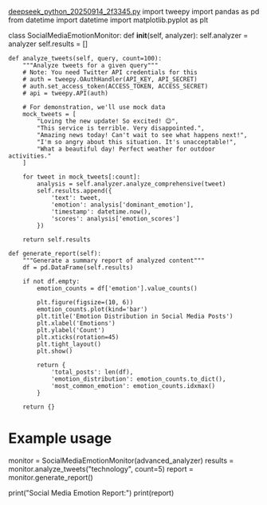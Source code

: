 [deepseek_python_20250914_2f3345.py](https://github.com/user-attachments/files/22324285/deepseek_python_20250914_2f3345.py)
import tweepy
import pandas as pd
from datetime import datetime
import matplotlib.pyplot as plt

class SocialMediaEmotionMonitor:
    def __init__(self, analyzer):
        self.analyzer = analyzer
        self.results = []
    
    def analyze_tweets(self, query, count=100):
        """Analyze tweets for a given query"""
        # Note: You need Twitter API credentials for this
        # auth = tweepy.OAuthHandler(API_KEY, API_SECRET)
        # auth.set_access_token(ACCESS_TOKEN, ACCESS_SECRET)
        # api = tweepy.API(auth)
        
        # For demonstration, we'll use mock data
        mock_tweets = [
            "Loving the new update! So excited! 😊",
            "This service is terrible. Very disappointed.",
            "Amazing news today! Can't wait to see what happens next!",
            "I'm so angry about this situation. It's unacceptable!",
            "What a beautiful day! Perfect weather for outdoor activities."
        ]
        
        for tweet in mock_tweets[:count]:
            analysis = self.analyzer.analyze_comprehensive(tweet)
            self.results.append({
                'text': tweet,
                'emotion': analysis['dominant_emotion'],
                'timestamp': datetime.now(),
                'scores': analysis['emotion_scores']
            })
        
        return self.results
    
    def generate_report(self):
        """Generate a summary report of analyzed content"""
        df = pd.DataFrame(self.results)
        
        if not df.empty:
            emotion_counts = df['emotion'].value_counts()
            
            plt.figure(figsize=(10, 6))
            emotion_counts.plot(kind='bar')
            plt.title('Emotion Distribution in Social Media Posts')
            plt.xlabel('Emotions')
            plt.ylabel('Count')
            plt.xticks(rotation=45)
            plt.tight_layout()
            plt.show()
            
            return {
                'total_posts': len(df),
                'emotion_distribution': emotion_counts.to_dict(),
                'most_common_emotion': emotion_counts.idxmax()
            }
        
        return {}

# Example usage
monitor = SocialMediaEmotionMonitor(advanced_analyzer)
results = monitor.analyze_tweets("technology", count=5)
report = monitor.generate_report()

print("Social Media Emotion Report:")
print(report)
